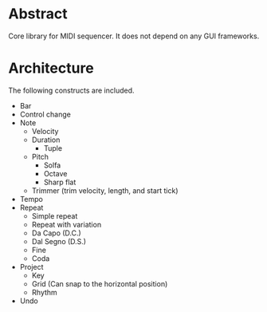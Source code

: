 # Abstract

Core library for MIDI sequencer. It does not depend on any GUI frameworks.

# Architecture

The following constructs are included.

- Bar
- Control change
- Note
    - Velocity
    - Duration
        - Tuple
    - Pitch
        - Solfa
        - Octave
        - Sharp flat
    - Trimmer (trim velocity, length, and start tick)
- Tempo
- Repeat
    - Simple repeat
    - Repeat with variation
    - Da Capo (D.C.)
    - Dal Segno (D.S.)
    - Fine
    - Coda
- Project
    - Key
    - Grid (Can snap to the horizontal position)
    - Rhythm
- Undo
